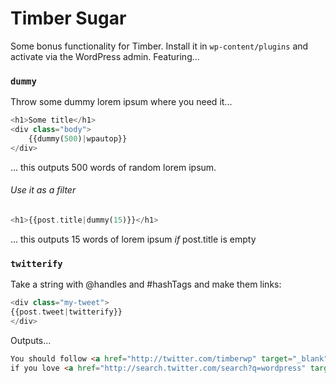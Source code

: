 Timber Sugar
============

Some bonus functionality for Timber. Install it in `wp-content/plugins` and activate via the WordPress admin. Featuring...

### `dummy`

Throw some dummy lorem ipsum where you need it...
```php
<h1>Some title</h1>
<div class="body">
	{{dummy(500)|wpautop}}
</div>
```
... this outputs 500 words of random lorem ipsum.

###### Use it as a filter
```php
<h1>{{post.title|dummy(15)}}</h1>
```
... this outputs 15 words of lorem ipsum _if_ post.title is empty

### `twitterify`

Take a string with @handles and #hashTags and make them links:

```php
<div class="my-tweet">
{{post.tweet|twitterify}}
</div>
```

Outputs...

```html
You should follow <a href="http://twitter.com/timberwp" target="_blank">@TimberWP</a>
if you love <a href="http://search.twitter.com/search?q=wordpress" target="_blank">#wordpress</a>
```